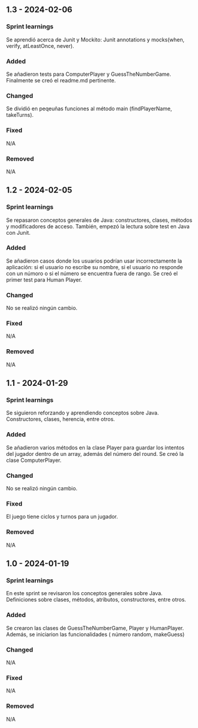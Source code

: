 ## 1.3 - 2024-02-06

### Sprint learnings

Se aprendió acerca de Junit y Mockito: Junit annotations y mocks(when, verify, atLeastOnce, never).

### Added

Se añadieron tests para ComputerPlayer y GuessTheNumberGame. Finalmente se creó el readme.md pertinente.

### Changed

Se dividió en peqeuñas funciones al método main (findPlayerName, takeTurns).

### Fixed

N/A

### Removed

N/A

## 1.2 - 2024-02-05

### Sprint learnings

Se repasaron conceptos generales de Java: constructores, clases, métodos y modificadores de acceso. También, empezó la lectura sobre test en Java con Junit.

### Added

Se añadieron casos donde los usuarios podrían usar incorrectamente la aplicación: si el usuario no escribe su nombre, si el usuario no responde con un númoro o si el número se encuentra fuera de rango.
Se creó el primer test para Human Player.

### Changed

No se realizó ningún cambio.

### Fixed

N/A

### Removed

N/A

## 1.1 - 2024-01-29

### Sprint learnings

Se siguieron reforzando y aprendiendo conceptos sobre Java. Constructores, clases, herencia, entre otros.

### Added

Se añadieron varios métodos en la clase Player para guardar los intentos del jugador dentro de un array, además del
número del round. Se creó la clase ComputerPlayer.

### Changed

No se realizó ningún cambio.

### Fixed

El juego tiene ciclos y turnos para un jugador.

### Removed

N/A

## 1.0 - 2024-01-19

### Sprint learnings

En este sprint se revisaron los conceptos generales sobre Java. Definiciones sobre clases, métodos, atributos,
constructores, entre otros.

### Added

Se crearon las clases de GuessTheNumberGame, Player y HumanPlayer. Además, se iniciarion las funcionalidades (
número random, makeGuess)

### Changed

N/A

### Fixed

N/A

### Removed

N/A
